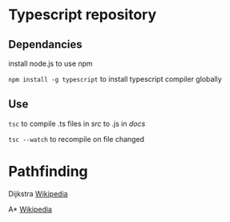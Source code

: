 # Typescript repository

## Dependancies

install node.js to use npm

``npm install -g typescript`` to install typescript compiler globally

## Use

``tsc`` to compile .ts files in *src* to .js in *docs*

``tsc --watch`` to recompile on file changed

# Pathfinding

Dijkstra [Wikipedia](https://en.wikipedia.org/wiki/Dijkstra%27s_algorithm)

A* [Wikipedia](https://en.wikipedia.org/wiki/A*_search_algorithm)
